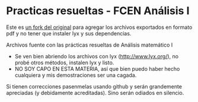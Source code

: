 Practicas resueltas - FCEN Análisis I
==============================

Este es [un fork del original](https://github.com/Gahen/practicas-resueltas-fcen-anal1) para agregar los archivos exportados en formato pdf y no tener que instaler lyx y sus dependencias.

Archivos fuente con las prácticas resueltas de Análisis matemático I

- Se ven bien abriendo los archivos con lyx (http://www.lyx.org/), no probé otros métodos, instalen lyx y listo.
- NO SOY CAPO EN ESTA MATERIA, así que bien puedo haber hecho cualquiera y mis demostraciones ser una cagada.

Si tienen correcciones pasenmelas usando github y serán grandemente apreciadas (y debidamente acreditadas). Sino serán odiados en silencio.
